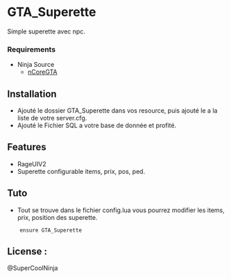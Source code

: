 # GTA_Superette
Simple superette avec npc.


### Requirements
* Ninja Source
  * [nCoreGTA](https://github.com/NinjaSourceV2/nCoreGTA)


## Installation
- Ajouté le dossier GTA_Superette dans vos resource, puis ajouté le a la liste de votre server.cfg.
- Ajouté le Fichier SQL a votre base de donnée et profité.

## Features
- RageUIV2
- Superette configurable items, prix, pos, ped.
 

## Tuto
- Tout se trouve dans le fichier config.lua vous pourrez modifier les items, prix, position des superette.

```
    ensure GTA_Superette
```

## License :
@SuperCoolNinja